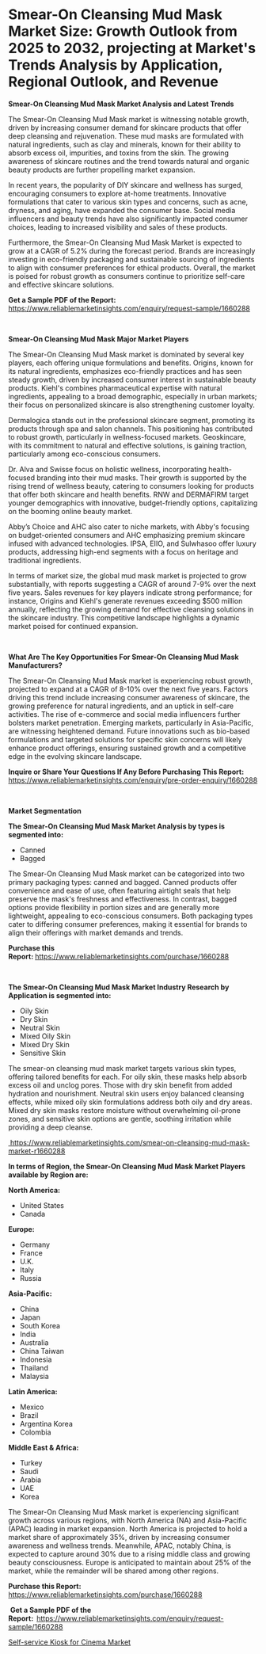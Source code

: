 <p><h1>Smear-On Cleansing Mud Mask Market Size: Growth Outlook from 2025 to 2032, projecting at Market's Trends Analysis by Application, Regional Outlook, and Revenue</h1></p><p><strong>Smear-On Cleansing Mud Mask Market Analysis and Latest Trends</strong></p>
<p><p>The Smear-On Cleansing Mud Mask market is witnessing notable growth, driven by increasing consumer demand for skincare products that offer deep cleansing and rejuvenation. These mud masks are formulated with natural ingredients, such as clay and minerals, known for their ability to absorb excess oil, impurities, and toxins from the skin. The growing awareness of skincare routines and the trend towards natural and organic beauty products are further propelling market expansion.</p><p>In recent years, the popularity of DIY skincare and wellness has surged, encouraging consumers to explore at-home treatments. Innovative formulations that cater to various skin types and concerns, such as acne, dryness, and aging, have expanded the consumer base. Social media influencers and beauty trends have also significantly impacted consumer choices, leading to increased visibility and sales of these products.</p><p>Furthermore, the Smear-On Cleansing Mud Mask Market is expected to grow at a CAGR of 5.2% during the forecast period. Brands are increasingly investing in eco-friendly packaging and sustainable sourcing of ingredients to align with consumer preferences for ethical products. Overall, the market is poised for robust growth as consumers continue to prioritize self-care and effective skincare solutions.</p></p>
<p><strong>Get a Sample PDF of the Report:&nbsp;</strong> <a href="https://www.reliablemarketinsights.com/enquiry/request-sample/1660288?utm_campaign=3204&utm_medium=2&utm_source=Github&utm_content=ia&utm_term=29032025&utm_id=smear-on-cleansing-mud-mask">https://www.reliablemarketinsights.com/enquiry/request-sample/1660288</a></p>
<p>&nbsp;</p>
<p><strong>Smear-On Cleansing Mud Mask Major Market Players</strong></p>
<p><p>The Smear-On Cleansing Mud Mask market is dominated by several key players, each offering unique formulations and benefits. Origins, known for its natural ingredients, emphasizes eco-friendly practices and has seen steady growth, driven by increased consumer interest in sustainable beauty products. Kiehl's combines pharmaceutical expertise with natural ingredients, appealing to a broad demographic, especially in urban markets; their focus on personalized skincare is also strengthening customer loyalty.</p><p>Dermalogica stands out in the professional skincare segment, promoting its products through spa and salon channels. This positioning has contributed to robust growth, particularly in wellness-focused markets. Geoskincare, with its commitment to natural and effective solutions, is gaining traction, particularly among eco-conscious consumers.</p><p>Dr. Alva and Swisse focus on holistic wellness, incorporating health-focused branding into their mud masks. Their growth is supported by the rising trend of wellness beauty, catering to consumers looking for products that offer both skincare and health benefits. RNW and DERMAFIRM target younger demographics with innovative, budget-friendly options, capitalizing on the booming online beauty market.</p><p>Abby’s Choice and AHC also cater to niche markets, with Abby's focusing on budget-oriented consumers and AHC emphasizing premium skincare infused with advanced technologies. IPSA, EIIO, and Sulwhasoo offer luxury products, addressing high-end segments with a focus on heritage and traditional ingredients.</p><p>In terms of market size, the global mud mask market is projected to grow substantially, with reports suggesting a CAGR of around 7-9% over the next five years. Sales revenues for key players indicate strong performance; for instance, Origins and Kiehl's generate revenues exceeding $500 million annually, reflecting the growing demand for effective cleansing solutions in the skincare industry. This competitive landscape highlights a dynamic market poised for continued expansion.</p></p>
<p>&nbsp;</p>
<p><strong>What Are The Key Opportunities For Smear-On Cleansing Mud Mask Manufacturers?</strong></p>
<p><p>The Smear-On Cleansing Mud Mask market is experiencing robust growth, projected to expand at a CAGR of 8-10% over the next five years. Factors driving this trend include increasing consumer awareness of skincare, the growing preference for natural ingredients, and an uptick in self-care activities. The rise of e-commerce and social media influencers further bolsters market penetration. Emerging markets, particularly in Asia-Pacific, are witnessing heightened demand. Future innovations such as bio-based formulations and targeted solutions for specific skin concerns will likely enhance product offerings, ensuring sustained growth and a competitive edge in the evolving skincare landscape.</p></p>
<p><strong>Inquire or Share Your Questions If Any Before Purchasing This Report:</strong> <a href="https://www.reliablemarketinsights.com/enquiry/pre-order-enquiry/1660288?utm_campaign=3204&utm_medium=2&utm_source=Github&utm_content=ia&utm_term=29032025&utm_id=smear-on-cleansing-mud-mask">https://www.reliablemarketinsights.com/enquiry/pre-order-enquiry/1660288</a></p>
<p>&nbsp;</p>
<p><strong>Market Segmentation</strong></p>
<p><strong>The Smear-On Cleansing Mud Mask Market Analysis by types is segmented into:</strong></p>
<p><ul><li>Canned</li><li>Bagged</li></ul></p>
<p><p>The Smear-On Cleansing Mud Mask market can be categorized into two primary packaging types: canned and bagged. Canned products offer convenience and ease of use, often featuring airtight seals that help preserve the mask's freshness and effectiveness. In contrast, bagged options provide flexibility in portion sizes and are generally more lightweight, appealing to eco-conscious consumers. Both packaging types cater to differing consumer preferences, making it essential for brands to align their offerings with market demands and trends.</p></p>
<p><strong>Purchase this Report:&nbsp;</strong><a href="https://www.reliablemarketinsights.com/purchase/1660288?utm_campaign=3204&utm_medium=2&utm_source=Github&utm_content=ia&utm_term=29032025&utm_id=smear-on-cleansing-mud-mask">https://www.reliablemarketinsights.com/purchase/1660288</a></p>
<p>&nbsp;</p>
<p><strong>The Smear-On Cleansing Mud Mask Market Industry Research by Application is segmented into:</strong></p>
<p><ul><li>Oily Skin</li><li>Dry Skin</li><li>Neutral Skin</li><li>Mixed Oily Skin</li><li>Mixed Dry Skin</li><li>Sensitive Skin</li></ul></p>
<p><p>The smear-on cleansing mud mask market targets various skin types, offering tailored benefits for each. For oily skin, these masks help absorb excess oil and unclog pores. Those with dry skin benefit from added hydration and nourishment. Neutral skin users enjoy balanced cleansing effects, while mixed oily skin formulations address both oily and dry areas. Mixed dry skin masks restore moisture without overwhelming oil-prone zones, and sensitive skin options are gentle, soothing irritation while providing a deep cleanse.</p></p>
<p><a href="https://www.reliablemarketinsights.com/smear-on-cleansing-mud-mask-market-r1660288?utm_campaign=3204&utm_medium=2&utm_source=Github&utm_content=ia&utm_term=29032025&utm_id=smear-on-cleansing-mud-mask">&nbsp;https://www.reliablemarketinsights.com/smear-on-cleansing-mud-mask-market-r1660288</a></p>
<p><strong>In terms of Region, the Smear-On Cleansing Mud Mask Market Players available by Region are:</strong></p>
<p>
    <p> <strong> North America: </strong>
        <ul>
            <li>United States</li>
            <li>Canada</li>
        </ul>
        </p> 
    <p> <strong> Europe: </strong>
        <ul>
            <li>Germany</li>
            <li>France</li>
            <li>U.K.</li>
            <li>Italy</li>
            <li>Russia</li>
        </ul>
        </p> 
    <p> <strong> Asia-Pacific: </strong>
        <ul>
            <li>China</li>
            <li>Japan</li>
            <li>South Korea</li>
            <li>India</li>
            <li>Australia</li>
            <li>China Taiwan</li>
            <li>Indonesia</li>
            <li>Thailand</li>
            <li>Malaysia</li>
        </ul>
        </p> 
    <p> <strong> Latin America: </strong>
        <ul>
            <li>Mexico</li>
            <li>Brazil</li>
            <li>Argentina Korea</li>
            <li>Colombia</li>
        </ul>
        </p> 
    <p> <strong> Middle East & Africa: </strong>
        <ul>
            <li>Turkey</li>
            <li>Saudi</li>
            <li>Arabia</li>
            <li>UAE</li>
            <li>Korea</li>
        </ul>
    </p>
    </p>
<p><p>The Smear-On Cleansing Mud Mask market is experiencing significant growth across various regions, with North America (NA) and Asia-Pacific (APAC) leading in market expansion. North America is projected to hold a market share of approximately 35%, driven by increasing consumer awareness and wellness trends. Meanwhile, APAC, notably China, is expected to capture around 30% due to a rising middle class and growing beauty consciousness. Europe is anticipated to maintain about 25% of the market, while the remainder will be shared among other regions.</p></p>
<p><strong>Purchase this Report: </strong><a href="https://www.reliablemarketinsights.com/purchase/1660288?utm_campaign=3204&utm_medium=2&utm_source=Github&utm_content=ia&utm_term=29032025&utm_id=smear-on-cleansing-mud-mask">https://www.reliablemarketinsights.com/purchase/1660288</a></p>
<p>&nbsp;<strong>Get a Sample PDF of the Report:&nbsp;&nbsp;</strong><a href="https://www.reliablemarketinsights.com/enquiry/request-sample/1660288?utm_campaign=3204&utm_medium=2&utm_source=Github&utm_content=ia&utm_term=29032025&utm_id=smear-on-cleansing-mud-mask">https://www.reliablemarketinsights.com/enquiry/request-sample/1660288</a></p>
<p><strong></strong></p>
<p><p><a href="https://github.com/jolinolooman/Market-Research-Report-List-1/blob/main/self-service-kiosk-for-cinema-market.md?utm_campaign=3204&utm_medium=2&utm_source=Github&utm_content=ia&utm_term=29032025&utm_id=smear-on-cleansing-mud-mask">Self-service Kiosk for Cinema Market</a></p></p>
